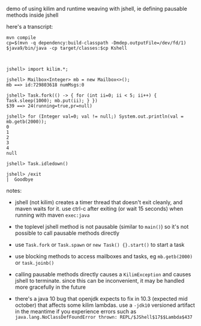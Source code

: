 demo of using kilim and runtime weaving with jshell, ie defining pausable methods inside jshell


here's a transcript:


```
mvn compile
cp=$(mvn -q dependency:build-classpath -Dmdep.outputFile=/dev/fd/1)
$java9/bin/java -cp target/classes:$cp Kshell



jshell> import kilim.*;

jshell> Mailbox<Integer> mb = new Mailbox<>();
mb ==> id:729803618 numMsgs:0

jshell> Task.fork(() -> { for (int ii=0; ii < 5; ii++) { Task.sleep(1000); mb.put(ii); } })
$39 ==> 24(running=true,pr=null)

jshell> for (Integer val=0; val != null;) System.out.println(val = mb.getb(2000));
0
1
2
3
4
null

jshell> Task.idledown()

jshell> /exit
|  Goodbye
```


notes:

* jshell (not kilim) creates a timer thread that doesn't exit cleanly, and maven waits for it.
use ctrl-c after exiting (or wait 15 seconds) when running with maven `exec:java`

* the toplevel jshell method is not pausable (similar to `main()`) so it's not possible to call pausable methods directly

* use `Task.fork` or `Task.spawn` or `new Task() {}.start()` to start a task

* use blocking methods to access mailboxes and tasks, eg `mb.getb(2000)` or `task.joinb()`

* calling pausable methods directly causes a `KilimException` and causes jshell to terminate. since this can be inconvenient, it may be handled more gracefully in the future

* there's a java 10 bug that openjdk expects to fix in 10.3 (expected mid october) that affects some kilim lambdas. use a `-jdk10` versioned artifact in the meantime if you experience errors such as `java.lang.NoClassDefFoundError thrown: REPL/$JShell$17$$Lambda$437`










